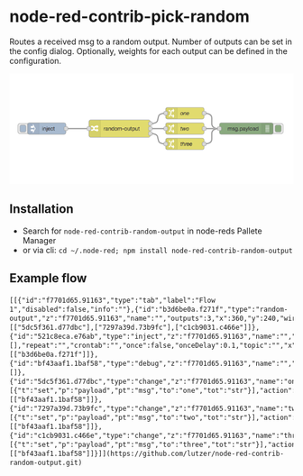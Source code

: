 # node-red-contrib-pick-random

Routes a received msg to a random output. Number of outputs can be set in the config dialog. Optionally, weights for each output can be defined in the configuration.

![image](docs/image.png)

## Installation

* Search for `node-red-contrib-random-output` in node-reds Pallete Manager
* or via cli: `cd ~/.node-red; npm install node-red-contrib-random-output`

## Example flow

```
[[{"id":"f7701d65.91163","type":"tab","label":"Flow 1","disabled":false,"info":""},{"id":"b3d6be0a.f271f","type":"random-output","z":"f7701d65.91163","name":"","outputs":3,"x":360,"y":240,"wires":[["5dc5f361.d77dbc"],["7297a39d.73b9fc"],["c1cb9031.c466e"]]},{"id":"521c8eca.e76ab","type":"inject","z":"f7701d65.91163","name":"","props":[],"repeat":"","crontab":"","once":false,"onceDelay":0.1,"topic":"","x":170,"y":240,"wires":[["b3d6be0a.f271f"]]},{"id":"bf43aaf1.1baf58","type":"debug","z":"f7701d65.91163","name":"","active":true,"tosidebar":true,"console":false,"tostatus":false,"complete":"false","statusVal":"","statusType":"auto","x":690,"y":240,"wires":[]},{"id":"5dc5f361.d77dbc","type":"change","z":"f7701d65.91163","name":"one","rules":[{"t":"set","p":"payload","pt":"msg","to":"one","tot":"str"}],"action":"","property":"","from":"","to":"","reg":false,"x":530,"y":200,"wires":[["bf43aaf1.1baf58"]]},{"id":"7297a39d.73b9fc","type":"change","z":"f7701d65.91163","name":"two","rules":[{"t":"set","p":"payload","pt":"msg","to":"two","tot":"str"}],"action":"","property":"","from":"","to":"","reg":false,"x":530,"y":240,"wires":[["bf43aaf1.1baf58"]]},{"id":"c1cb9031.c466e","type":"change","z":"f7701d65.91163","name":"three","rules":[{"t":"set","p":"payload","pt":"msg","to":"three","tot":"str"}],"action":"","property":"","from":"","to":"","reg":false,"x":530,"y":280,"wires":[["bf43aaf1.1baf58"]]}]](https://github.com/lutzer/node-red-contrib-random-output.git)
```
